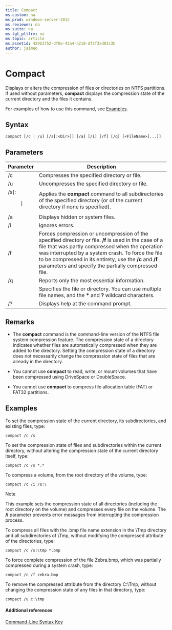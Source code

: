 ```yaml
---
title: Compact
ms.custom: na
ms.prod: windows-server-2012
ms.reviewer: na
ms.suite: na
ms.tgt_pltfrm: na
ms.topic: article
ms.assetid: 429b3752-df0a-43a4-a210-df2f3ad03c3b
author: jaimeo
---
```

# Compact
Displays or alters the compression of files or directories on NTFS partitions. If used without parameters, **compact** displays the compression state of the current directory and the files it contains.  
  
For examples of how to use this command, see [Examples](#BKMK_examples).  
  
## Syntax  
  
```  
compact [/c | /u] [/s[:<Dir>]] [/a] [/i] [/f] [/q] [<FileName>[...]]  
```  
  
## Parameters  
  
|Parameter|Description|  
|-------------|---------------|  
|\/c|Compresses the specified directory or file.|  
|\/u|Uncompresses the specified directory or file.|  
|\/s\[:<Dir>\]|Applies the **compact** command to all subdirectories of the specified directory \(or of the current directory if none is specified\).|  
|\/a|Displays hidden or system files.|  
|\/i|Ignores errors.|  
|\/f|Forces compression or uncompression of the specified directory or file. **\/f** is used in the case of a file that was partly compressed when the operation was interrupted by a system crash. To force the file to be compressed in its entirety, use the **\/c** and **\/f** parameters and specify the partially compressed file.|  
|\/q|Reports only the most essential information.|  
|<FileName>|Specifies the file or directory. You can use multiple file names, and the **\*** and **?** wildcard characters.|  
|\/?|Displays help at the command prompt.|  
  
## Remarks  
  
-   The **compact** command is the command\-line version of the NTFS file system compression feature. The compression state of a directory indicates whether files are automatically compressed when they are added to the directory. Setting the compression state of a directory does not necessarily change the compression state of files that are already in the directory.  
  
-   You cannot use **compact** to read, write, or mount volumes that have been compressed using DriveSpace or DoubleSpace.  
  
-   You cannot use **compact** to compress file allocation table \(FAT\) or FAT32 partitions.  
  
## <a name="BKMK_examples"></a>Examples  
To set the compression state of the current directory, its subdirectories, and existing files, type:  
  
```  
compact /c /s   
```  
  
To set the compression state of files and subdirectories within the current directory, without altering the compression state of the current directory itself, type:  
  
```  
compact /c /s *.*  
```  
  
To compress a volume, from the root directory of the volume, type:  
  
```  
compact /c /i /s:\  
```  
  
> [!NOTE]  
> This example sets the compression state of all directories \(including the root directory on the volume\) and compresses every file on the volume. The **\/i** parameter prevents error messages from interrupting the compression process.  
  
To compress all files with the .bmp file name extension in the \\Tmp directory and all subdirectories of \\Tmp, without modifying the compressed attribute of the directories, type:  
  
```  
compact /c /s:\tmp *.bmp  
```  
  
To force complete compression of the file Zebra.bmp, which was partially compressed during a system crash, type:  
  
```  
compact /c /f zebra.bmp  
```  
  
To remove the compressed attribute from the directory C:\\Tmp, without changing the compression state of any files in that directory, type:  
  
```  
compact /u c:\tmp  
```  
  
#### Additional references  
[Command-Line Syntax Key](../Topic/Command-Line-Syntax-Key.md)  
  
